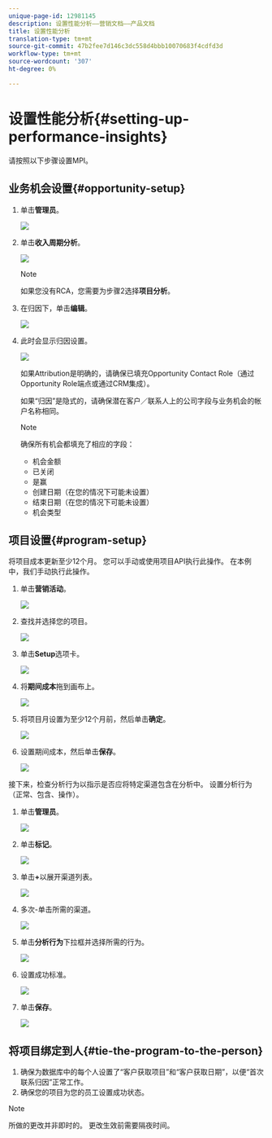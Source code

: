 ```yaml
---
unique-page-id: 12981145
description: 设置性能分析——营销文档——产品文档
title: 设置性能分析
translation-type: tm+mt
source-git-commit: 47b2fee7d146c3dc558d4bbb10070683f4cdfd3d
workflow-type: tm+mt
source-wordcount: '307'
ht-degree: 0%

---
```



# 设置性能分析{#setting-up-performance-insights}

请按照以下步骤设置MPI。

## 业务机会设置{#opportunity-setup}

1. 单击&#x200B;**管理员**。

   ![](assets/admin.png)

1. 单击&#x200B;**收入周期分析**。

   ![](assets/two-2.png)

   >[!NOTE]
   >
   >如果您没有RCA，您需要为步骤2选择&#x200B;**项目分析**。

1. 在归因下，单击&#x200B;**编辑**。

   ![](assets/three-1.png)

1. 此时会显示归因设置。

   ![](assets/four-2.png)

   如果Attribution是明确的，请确保已填充Opportunity Contact Role（通过Opportunity Role端点或通过CRM集成）。

   如果“归因”是隐式的，请确保潜在客户／联系人上的公司字段与业务机会的帐户名称相同。

   >[!NOTE]
   >
   >确保所有机会都填充了相应的字段：
   >
   >    
   >    
   >    * 机会金额
   >    * 已关闭
   >    * 是赢
   >    * 创建日期（在您的情况下可能未设置）
   >    * 结束日期（在您的情况下可能未设置）
   >    * 机会类型


## 项目设置{#program-setup}

将项目成本更新至少12个月。 您可以手动或使用项目API执行此操作。 在本例中，我们手动执行此操作。

1. 单击&#x200B;**营销活动**。

   ![](assets/ma.png)

1. 查找并选择您的项目。

   ![](assets/select-program.png)

1. 单击&#x200B;**Setup**&#x200B;选项卡。

   ![](assets/setup-tab.png)

1. 将&#x200B;**期间成本**&#x200B;拖到画布上。

   ![](assets/period-cost.png)

1. 将项目月设置为至少12个月前，然后单击&#x200B;**确定**。

   ![](assets/set-period.png)

1. 设置期间成本，然后单击&#x200B;**保存**。

   ![](assets/set-cost.png)

接下来，检查分析行为以指示是否应将特定渠道包含在分析中。 设置分析行为（正常、包含、操作）。

1. 单击&#x200B;**管理员**。

   ![](assets/admin.png)

1. 单击&#x200B;**标记**。

   ![](assets/tags.png)

1. 单击&#x200B;**+**&#x200B;以展开渠道列表。

   ![](assets/channel.png)

1. 多次-单击所需的渠道。

   ![](assets/channel-click.png)

1. 单击&#x200B;**分析行为**&#x200B;下拉框并选择所需的行为。

   ![](assets/edit-channel.png)

1. 设置成功标准。

   ![](assets/success.png)

1. 单击&#x200B;**保存**。

   ![](assets/save.png)

## 将项目绑定到人{#tie-the-program-to-the-person}

1. 确保为数据库中的每个人设置了“客户获取项目”和“客户获取日期”，以便“首次联系归因”正常工作。
1. 确保您的项目为您的员工设置成功状态。

>[!NOTE]
>
>所做的更改并非即时的。 更改生效前需要隔夜时间。

